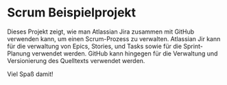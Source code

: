 # Scrum Beispielprojekt

Dieses Projekt zeigt, wie man Atlassian Jira zusammen mit GitHub verwenden kann, um einen Scrum-Prozess zu verwalten.
Atlassian Jir kann für die verwaltung von Epics, Stories, und Tasks sowie für die Sprint-Planung verwendet werden.
GitHub kann hingegen für die Verwaltung und Versionierung des Quelltexts verwendet werden.

Viel Spaß damit!